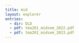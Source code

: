 ```yaml
---
title: mid
layout: explorer
entries:
  - dir: OLD
  - pdf: tma201_midsem_2022.pdf
  - pdf: tma201_midsem_2023.pdf
---
```

